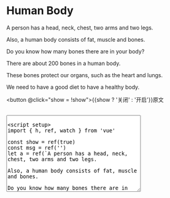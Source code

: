 # Human Body

<div v-if="show">
A person has a head, neck, chest, two arms and two legs.

Also, a human body consists of fat, muscle and bones.

Do you know how many bones there are in your body?

There are about 200 bones in a human body.

These bones protect our organs, such as the heart and lungs.

We need to have a good diet to have a healthy body.
</div>

<button @click="show = !show">{{show ? '关闭' : '开启'}}原文</button>

<template v-for="(i, index) in a" >
  <span v-if="msg.split('')[index]"
    :style="{color: msg.split('')[index] === i ? 'green' : 'red'}">
    {{i}}
  </span>
</template>
<br />
<textarea v-model="msg" style="width: 350px; height: 200px" />

<script setup>
import { h, ref, watch } from 'vue'

const show = ref(true)
const msg = ref('')
let a = ref(`A person has a head, neck, chest, two arms and two legs.

Also, a human body consists of fat, muscle and bones.

Do you know how many bones there are in your body?

There are about 200 bones in a human body.

These bones protect our organs, such as the heart and lungs.

We need to have a good diet to have a healthy body.`.split(''))

// const count = ref(0)
</script>

<style>

</style>
